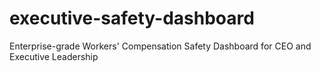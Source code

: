 # executive-safety-dashboard
Enterprise-grade Workers' Compensation Safety Dashboard for CEO and Executive Leadership
